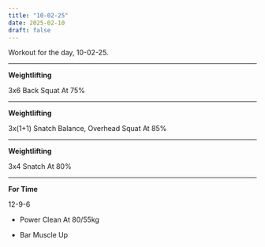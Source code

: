 ```yaml
---
title: "10-02-25"
date: 2025-02-10
draft: false
---
```


Workout for the day, 10-02-25.

---

**Weightlifting**

3x6 Back Squat At 75%

---

**Weightlifting**

3x(1+1) Snatch Balance, Overhead Squat At 85%

---

**Weightlifting**

3x4 Snatch At 80%

---

**For Time**

12-9-6

- Power Clean At 80/55kg

- Bar Muscle Up

